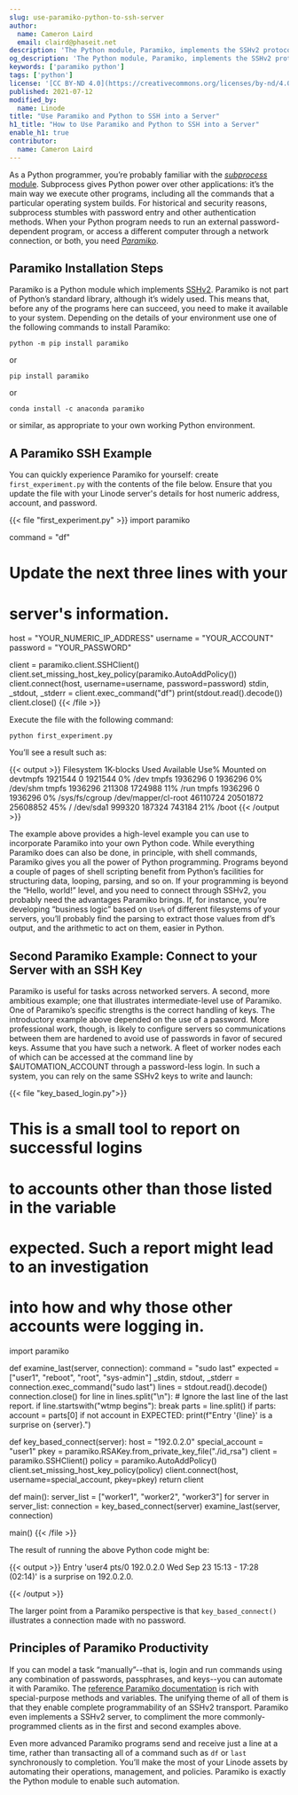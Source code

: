 ```yaml
---
slug: use-paramiko-python-to-ssh-server
author:
  name: Cameron Laird
  email: claird@phaseit.net
description: 'The Python module, Paramiko, implements the SSHv2 protocol that helps you connect to remote servers. You can use Paramiko in your Python code to automate tasks on your server. This guide provides two Paramiko examples showing you how to connect to a server with your username and password and your SSH keys.'
og_description: 'The Python module, Paramiko, implements the SSHv2 protocol that helps you connect to remote servers. You can use Paramiko in your Python code to automate tasks on your server. This guide provides two Paramiko examples showing you how to connect to a server with your username and password and your SSH keys.'
keywords: ['paramiko python']
tags: ['python']
license: '[CC BY-ND 4.0](https://creativecommons.org/licenses/by-nd/4.0)'
published: 2021-07-12
modified_by:
  name: Linode
title: "Use Paramiko and Python to SSH into a Server"
h1_title: "How to Use Paramiko and Python to SSH into a Server"
enable_h1: true
contributor:
  name: Cameron Laird
---
```


As a Python programmer, you’re probably familiar with the [*subprocess* module](https://docs.python.org/3/library/subprocess.html). Subprocess gives Python power over other applications: it’s the main way we execute other programs, including all the commands that a particular operating system builds. For historical and security reasons, subprocess stumbles with password entry and other authentication methods. When your Python program needs to run an external password-dependent program, or access a different computer through a network connection, or both, you need [*Paramiko*](https://github.com/paramiko/paramiko).

## Paramiko Installation Steps

Paramiko is a Python module which implements [SSHv2](https://searchsecurity.techtarget.com/tip/An-introduction-to-SSH2). Paramiko is not part of Python’s standard library, although it’s widely used. This means that, before any of the programs here can succeed, you need to make it available to your system. Depending on the details of your environment use one of the following commands to install Paramiko:

    python -m pip install paramiko

or

    pip install paramiko

or

    conda install -c anaconda paramiko

or similar, as appropriate to your own working Python environment.

## A Paramiko SSH Example

You can quickly experience Paramiko for yourself: create `first_experiment.py` with the contents of the file below. Ensure that you update the file with your Linode server's details for host numeric address, account, and password.

{{< file "first_experiment.py" >}}
import paramiko


command = "df"
# Update the next three lines with your
# server's information.
host = "YOUR_NUMERIC_IP_ADDRESS"
username = "YOUR_ACCOUNT"
password = "YOUR_PASSWORD"

client = paramiko.client.SSHClient()
client.set_missing_host_key_policy(paramiko.AutoAddPolicy())
client.connect(host, username=username, password=password)
stdin, _stdout, _stderr = client.exec_command("df")
print(stdout.read().decode())
client.close()
{{< /file >}}

Execute the file with the following command:

    python first_experiment.py

You’ll see a result such as:

{{< output >}}
Filesystem      	1K-blocks 	Used Available Use% Mounted on
devtmpfs          	1921544    	0   1921544   0% /dev
tmpfs             	1936296    	0   1936296   0% /dev/shm
tmpfs             	1936296   211308   1724988  11% /run
tmpfs             	1936296    	0   1936296   0% /sys/fs/cgroup
/dev/mapper/cl-root  46110724 20501872  25608852  45% /
/dev/sda1          	999320   187324	743184  21% /boot
{{< /output >}}

The example above provides a high-level example you can use to incorporate Paramiko into your own Python code. While everything Paramiko does can also be done, in principle, with shell commands, Paramiko gives you all the power of Python programming. Programs beyond a couple of pages of shell scripting benefit from Python’s facilities for structuring data, looping, parsing, and so on. If your programming is beyond the “Hello, world!” level, and you need to connect through SSHv2, you probably need the advantages Paramiko brings. If, for instance, you’re developing “business logic” based on `Use%` of different filesystems of your servers, you’ll probably find the parsing to extract those values from df’s output, and the arithmetic to act on them, easier in Python.

## Second Paramiko Example: Connect to your Server with an SSH Key

Paramiko is useful for tasks across networked servers. A second, more ambitious example; one that illustrates intermediate-level use of Paramiko. One of Paramiko’s specific strengths is the correct handling of keys. The introductory example above depended on the use of a password. More professional work, though, is likely to configure servers so communications between them are hardened to avoid use of passwords in favor of secured keys. Assume that you have such a network. A fleet of worker nodes each of which can be accessed at the command line by $AUTOMATION_ACCOUNT through a password-less login. In such a system, you can rely on the same SSHv2 keys to write and launch:

{{< file "key_based_login.py">}}
# This is a small tool to report on successful logins
# to accounts other than those listed in the variable
# expected.  Such a report might lead to an investigation
# into how and why those other accounts were logging in.
import paramiko


def examine_last(server, connection):
     command = "sudo last"
     expected = ["user1", "reboot", "root", "sys-admin"]
	_stdin, stdout, _stderr = connection.exec_command("sudo last")
	lines = stdout.read().decode()
	connection.close()
	for line in lines.split("\n"):
           # Ignore the last line of the last report.
        	if line.startswith("wtmp begins"):
            	break
    	    parts = line.split()
    	    if parts:
        	    account = parts[0]
        	    if not account in EXPECTED:
            	    print(f"Entry '{line}' is a surprise on {server}.")

def key_based_connect(server):
     host = "192.0.2.0"
     special_account = "user1"
	pkey = paramiko.RSAKey.from_private_key_file("./id_rsa")
	client = paramiko.SSHClient()
     policy = paramiko.AutoAddPolicy()
          client.set_missing_host_key_policy(policy)
	client.connect(host, username=special_account, pkey=pkey)
	return client


def main():
     server_list = ["worker1", "worker2", "worker3"]
	for server in server_list:
    	    connection = key_based_connect(server)
    	    examine_last(server, connection)


main()
{{< /file >}}

The result of running the above Python code might be:

{{< output >}}
Entry 'user4   pts/0    	192.0.2.0 	Wed Sep 23 15:13 - 17:28  (02:14)' is a surprise on 192.0.2.0.

{{< /output >}}

The larger point from a Paramiko perspective is that `key_based_connect()` illustrates a connection made with no password.

## Principles of Paramiko Productivity

If you can model a task “manually”--that is, login and run commands using any combination of passwords, passphrases, and keys--you can automate it with Paramiko. The [reference Paramiko documentation](http://docs.paramiko.org/en/stable/) is rich with special-purpose methods and variables. The unifying theme of all of them is that they enable complete programmability of an SSHv2 transport. Paramiko even implements a SSHv2 server, to compliment the more commonly-programmed clients as in the first and second examples above.

Even more advanced Paramiko programs send and receive just a line at a time, rather than transacting all of a command such as `df` or `last` synchronously to completion. You’ll make the most of your Linode assets by automating their operations, management, and policies. Paramiko is exactly the Python module to enable such automation.


